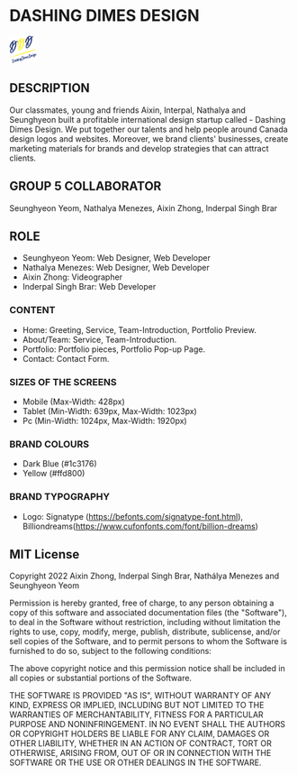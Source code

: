 # DASHING DIMES DESIGN
<img src="./assets/logo.svg" height="48" width="48" >

## DESCRIPTION

Our classmates, young and friends Aixin, Interpal, Nathalya and Seunghyeon built a profitable international design startup called - Dashing Dimes Design. We put together our talents and help people around Canada design logos and websites. Moreover, we brand clients' businesses, create marketing materials for brands and develop strategies that can attract clients.

## GROUP 5 COLLABORATOR
Seunghyeon Yeom, Nathalya Menezes, Aixin Zhong, Inderpal Singh Brar

## ROLE
* Seunghyeon Yeom: Web Designer, Web Developer
* Nathalya Menezes: Web Designer, Web Developer
* Aixin Zhong: Videographer
* Inderpal Singh Brar: Web Developer

### CONTENT
* Home: Greeting, Service, Team-Introduction, Portfolio Preview.
* About/Team: Service, Team-Introduction.
* Portfolio: Portfolio pieces, Portfolio Pop-up Page.
* Contact: Contact Form.

### SIZES OF THE SCREENS
* Mobile (Max-Width: 428px)
* Tablet (Min-Width: 639px, Max-Width: 1023px)
* Pc (Min-Width: 1024px, Max-Width: 1920px)

### BRAND COLOURS
* Dark Blue (#1c3176)
* Yellow (#ffd800)

### BRAND TYPOGRAPHY
* Logo: Signatype (https://befonts.com/signatype-font.html), Billiondreams(https://www.cufonfonts.com/font/billion-dreams)

## MIT License
Copyright 2022 Aixin Zhong, Inderpal Singh Brar, Nathálya Menezes and Seunghyeon Yeom

Permission is hereby granted, free of charge, to any person obtaining a copy of this software and associated documentation files (the "Software"), to deal in the Software without restriction, including without limitation the rights to use, copy, modify, merge, publish, distribute, sublicense, and/or sell copies of the Software, and to permit persons to whom the Software is furnished to do so, subject to the following conditions:

The above copyright notice and this permission notice shall be included in all copies or substantial portions of the Software.

THE SOFTWARE IS PROVIDED "AS IS", WITHOUT WARRANTY OF ANY KIND, EXPRESS OR IMPLIED, INCLUDING BUT NOT LIMITED TO THE WARRANTIES OF MERCHANTABILITY, FITNESS FOR A PARTICULAR PURPOSE AND NONINFRINGEMENT. IN NO EVENT SHALL THE AUTHORS OR COPYRIGHT HOLDERS BE LIABLE FOR ANY CLAIM, DAMAGES OR OTHER LIABILITY, WHETHER IN AN ACTION OF CONTRACT, TORT OR OTHERWISE, ARISING FROM, OUT OF OR IN CONNECTION WITH THE SOFTWARE OR THE USE OR OTHER DEALINGS IN THE SOFTWARE.
